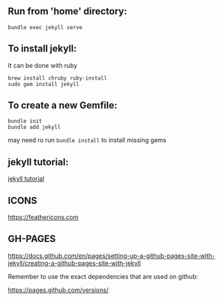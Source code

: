 ## Run from 'home' directory:

`bundle exec jekyll serve`

## To install jekyll:

It can be done with ruby
 
```
brew install chruby ruby-install  
sudo gem install jekyll
```

## To create a new Gemfile:

```
bundle init
bundle add jekyll
```

may need ro run `bundle install` to install missing gems

## jekyll tutorial:

[jekyll tutorial](https://jekyllrb.com/docs/step-by-step/01-setup/)

## ICONS

https://feathericons.com



## GH-PAGES

https://docs.github.com/en/pages/setting-up-a-github-pages-site-with-jekyll/creating-a-github-pages-site-with-jekyll

Remember to use the exact dependencies that are used on github:

https://pages.github.com/versions/

